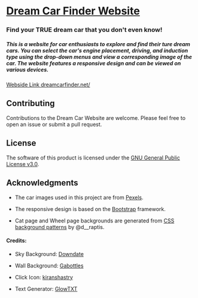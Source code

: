 # [Dream Car Finder Website](https://github.com/newtonhaven/dreamcarwebsite)

### Find your TRUE dream car that you don't even know!

##### This is a website for car enthusiasts to explore and find their ture dream cars. You can select the car's engine placement, driving, and induction type using the drop-down menus and view a corresponding image of the car. The website features a responsive design and can be viewed on various devices.

[Webside Link dreamcarfinder.net/](https://www.dreamcarfinder.net/)

## Contributing

Contributions to the Dream Car Website are welcome. Please feel free to open an issue or submit a pull request.

## License

The software of this product is licensed under the [GNU General Public License v3.0](LICENSE).

## Acknowledgments

- The car images used in this project are from [Pexels](https://www.pexels.com).

- The responsive design is based on the [Bootstrap](https://getbootstrap.com/) framework.

- Cat page and Wheel page backgrounds are generated from [CSS background patterns](https://www.magicpattern.design/tools/css-backgrounds) by @d__raptis.

#### Credits:

- Sky Background: [Downdate](https://opengameart.org/content/cartoony-sky)

- Wall Background: [Gabottles](https://opengameart.org/content/handpainted-tileable-wall)

- Click Icon: [kiranshastry](https://www.flaticon.com/authors/kiranshastry)

- Text Generator: [GlowTXT](https://glowtxt.com/)
